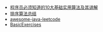- [程序员必须知道的10大基础实用算法及其讲解](https://www.sdk.cn/news/2321)
- [排序算法总结](https://segmentfault.com/a/1190000004994003)
- [awesome-java-leetcode](https://github.com/Blankj/awesome-java-leetcode)
- [BasicExercises](https://github.com/CaMnter/BasicExercises)